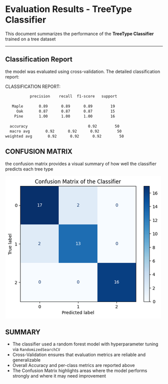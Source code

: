 # Evaluation Results - TreeType Classifier

This document summarizes the performance of the **TreeType Classifier** trained on a tree dataset

---
## Classification Report 
the model was evaluated using cross-validation. The detailed classification report:


CLASSIFICATION REPORT:

               precision    recall  f1-score   support

       Maple       0.89      0.89      0.89        19
         Oak       0.87      0.87      0.87        15
        Pine       1.00      1.00      1.00        16

      accuracy                           0.92        50
      macro avg       0.92      0.92      0.92        50
    weighted avg       0.92      0.92      0.92        50

## CONFUSION MATRIX 
the confusion matrix provides a visual summary of how well the classifier predicts each tree type 

![Confusion Matrix](confusion_matrix.png)



## SUMMARY 
- The classifier used a random forest model with hyperparameter tuning via `RandomizedSearchCV`
- Cross-Validation ensures that evaluation metrics are reliable and generalizable
- Overall Accuracy and per-class metrics are reported above
- The Confusion Matrix highlights areas where the model performs strongly and  where it may need improvement

